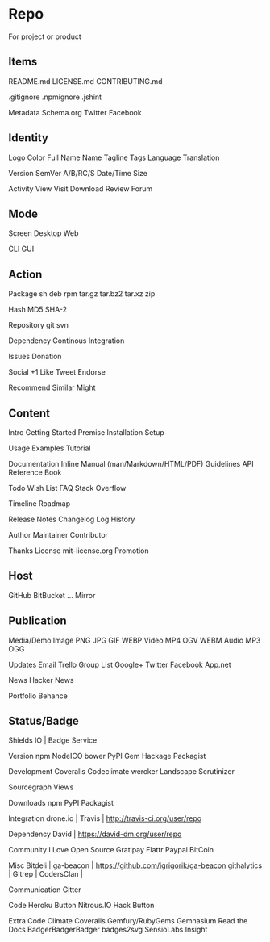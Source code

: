 Repo
====

For project or product

Items
-----

README.md
LICENSE.md
CONTRIBUTING.md

.gitignore
.npmignore
.jshint

Metadata
  Schema.org
  Twitter
  Facebook

Identity
--------

Logo
Color
Full Name
Name
Tagline
Tags
Language
Translation

Version
  SemVer
  A/B/RC/S
Date/Time
Size

Activity
View
Visit
Download
Review
Forum

Mode
----

Screen
  Desktop
  Web

CLI
GUI

Action
------

Package
  sh
  deb
  rpm
  tar.gz
  tar.bz2
  tar.xz
  zip

Hash
  MD5
  SHA-2

Repository
  git
  svn

Dependency
Continous Integration

Issues
Donation

Social
  +1
  Like
  Tweet
  Endorse

Recommend
  Similar
  Might

Content
-------

Intro
Getting Started
Premise
Installation
Setup

Usage
Examples
Tutorial

Documentation
  Inline
  Manual (man/Markdown/HTML/PDF)
  Guidelines
  API Reference
    Book

Todo
Wish List
FAQ
  Stack Overflow

Timeline
Roadmap

Release Notes
Changelog
  Log
History

Author
Maintainer
Contributor

Thanks
License
  mit-license.org
Promotion

Host
----

GitHub
BitBucket
...
Mirror

Publication
-----------

Media/Demo
  Image
    PNG
    JPG
    GIF
    WEBP
  Video
    MP4
    OGV
    WEBM
  Audio
    MP3
    OGG

Updates
  Email
    Trello
    Group
    List
  Google+
  Twitter
  Facebook
  App.net

News
  Hacker News

Portfolio
  Behance

Status/Badge
------------

Shields IO | Badge Service

Version
  npm
    NodeICO
  bower
  PyPI
  Gem
  Hackage
  Packagist

Development
  Coveralls
  Codeclimate
  wercker
  Landscape
  Scrutinizer

Sourcegraph
  Views

Downloads
  npm
  PyPI
  Packagist

Integration
  drone.io | 
  Travis | http://travis-ci.org/user/repo

Dependency
  David | https://david-dm.org/user/repo

Community
  I Love Open Source
  Gratipay
  Flattr
  Paypal
  BitCoin

Misc
  Bitdeli | 
  ga-beacon | https://github.com/igrigorik/ga-beacon
  githalytics | 
  Gitrep | 
  CodersClan | 

Communication
  Gitter

Code
  Heroku Button
  Nitrous.IO Hack Button

Extra
  Code Climate
  Coveralls
  Gemfury/RubyGems
  Gemnasium
  Read the Docs
  BadgerBadgerBadger
  badges2svg
  SensioLabs Insight

